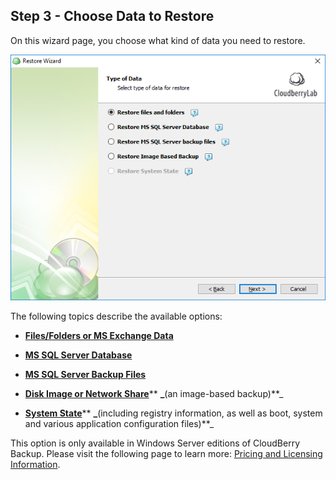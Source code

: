 ## Step 3 - Choose Data to Restore

On this wizard page, you choose what kind of data you need to restore.

![](/assets/choose-data-to-restore.png)

The following topics describe the available options:

* [**Files/Folders or MS Exchange Data**](/chapter1/step-3-choose-data-to-restore/31-restore-filesfolders-or-ms-exchange-data.md)

* [**MS SQL Server Database**](/chapter1/step-3-choose-data-to-restore/32-restore-ms-sql-server-database.md)

* [**MS SQL Server Backup Files**](/chapter1/step-3-choose-data-to-restore/33-restore-ms-sql-server-backup-files.md)

* [**Disk Image or Network Share**](/chapter1/step-3-choose-data-to-restore/34-restore-a-disk-image-or-network-share.md)** **_**\(an image-based backup\)**_

* [**System State**](/chapter1/step-3-choose-data-to-restore/35-restore-system-state-data.md)** **_**\(including registry information, as well as boot, system and various application configuration files\)**_

This option is only available in Windows Server editions of CloudBerry Backup. Please visit the following page to learn more: [Pricing and Licensing Information](https://www.cloudberrylab.com/managed-backup/pricing.aspx).

